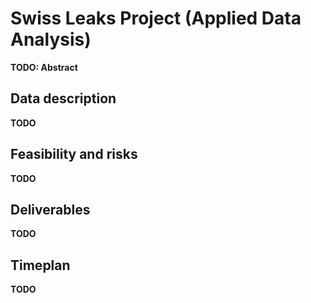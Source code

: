 # Swiss Leaks Project (Applied Data Analysis)
**TODO: Abstract**

## Data description
**TODO**

## Feasibility and risks
**TODO**

## Deliverables
**TODO**

## Timeplan
**TODO**
